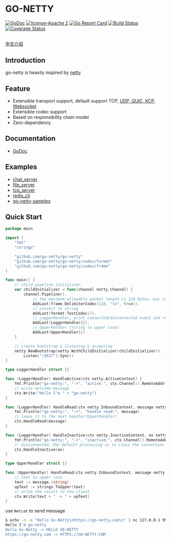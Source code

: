# GO-NETTY

[![GoDoc][1]][2] [![license-Apache 2][3]][4] [![Go Report Card][5]][6] [![Build Status][9]][10] [![Coverage Status][11]][12]

<!--[![Downloads][7]][8]-->

[1]: https://godoc.org/github.com/go-netty/go-netty?status.svg
[2]: https://godoc.org/github.com/go-netty/go-netty
[3]: https://img.shields.io/badge/license-Apache%202-blue.svg
[4]: LICENSE
[5]: https://goreportcard.com/badge/github.com/go-netty/go-netty
[6]: https://goreportcard.com/report/github.com/go-netty/go-netty
[7]: https://img.shields.io/github/downloads/go-netty/go-netty/total.svg?maxAge=1800
[8]: https://github.com/go-netty/go-netty/releases
[9]: https://travis-ci.org/go-netty/go-netty.svg?branch=master
[10]: https://travis-ci.org/go-netty/go-netty
[11]: https://codecov.io/gh/go-netty/go-netty/branch/master/graph/badge.svg
[12]: https://codecov.io/gh/go-netty/go-netty

##
[中文介绍](./README-zh.md)

## Introduction

go-netty is heavily inspired by [netty](https://github.com/netty/netty)

## Feature

* Extensible transport support, default support TCP, [UDP, QUIC, KCP, Websocket](https://github.com/go-netty/go-netty-transport)
* Extensible codec support
* Based on responsibility chain model
* Zero-dependency

## Documentation
* [GoDoc](https://godoc.org/github.com/go-netty/go-netty)

## Examples

* [chat_server](https://github.com/go-netty/go-netty-samples/blob/master/chat_server/main.go)  
* [file_server](https://github.com/go-netty/go-netty-samples/blob/master/file_server/main.go)  
* [tcp_server](https://github.com/go-netty/go-netty-samples/blob/master/tcp_server/main.go)  
* [redis_cli](https://github.com/go-netty/go-netty-samples/blob/master/redis_cli/main.go)
* [go-netty-samples](https://github.com/go-netty/go-netty-samples)  

## Quick Start
```go
package main

import (
	"fmt"
	"strings"

	"github.com/go-netty/go-netty"
	"github.com/go-netty/go-netty/codec/format"
	"github.com/go-netty/go-netty/codec/frame"
)

func main() {
	// child pipeline initializer
	var childInitializer = func(channel netty.Channel) {
		channel.Pipeline().
			// the maximum allowable packet length is 128 bytes，use \n to split, strip delimiter
			AddLast(frame.DelimiterCodec(128, "\n", true)).
			// convert to string
			AddLast(format.TextCodec()).
			// LoggerHandler, print connected/disconnected event and received messages
			AddLast(LoggerHandler{}).
			// UpperHandler (string to upper case)
			AddLast(UpperHandler{})
	}

	// create bootstrap & listening & accepting
	netty.NewBootstrap(netty.WithChildInitializer(childInitializer)).
		Listen(":9527").Sync()
}

type LoggerHandler struct {}

func (LoggerHandler) HandleActive(ctx netty.ActiveContext) {
	fmt.Println("go-netty:", "->", "active:", ctx.Channel().RemoteAddr())
	// write welcome message
	ctx.Write("Hello I'm " + "go-netty")
}

func (LoggerHandler) HandleRead(ctx netty.InboundContext, message netty.Message) {
	fmt.Println("go-netty:", "->", "handle read:", message)
	// leave it to the next handler(UpperHandler)
	ctx.HandleRead(message)
}

func (LoggerHandler) HandleInactive(ctx netty.InactiveContext, ex netty.Exception) {
	fmt.Println("go-netty:", "->", "inactive:", ctx.Channel().RemoteAddr(), ex)
	// disconnected，the default processing is to close the connection
	ctx.HandleInactive(ex)
}

type UpperHandler struct {}

func (UpperHandler) HandleRead(ctx netty.InboundContext, message netty.Message) {
	// text to upper case
	text := message.(string)
	upText := strings.ToUpper(text)
	// write the result to the client
	ctx.Write(text + " -> " + upText)
}
```

use <code>Netcat</code> to send message  
```bash
$ echo -n -e "Hello Go-Netty\nhttps://go-netty.com\n" | nc 127.0.0.1 9527
Hello I'm go-netty
Hello Go-Netty -> HELLO GO-NETTY
https://go-netty.com -> HTTPS://GO-NETTY.COM
```
